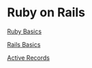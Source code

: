 # Ruby on Rails

[Ruby Basics](/ruby-on-rails/ruby-basics.md)

[Rails Basics](/ruby-on-rails/rails-basics.md)

[Active Records](/ruby-on-rails/active-record.md)